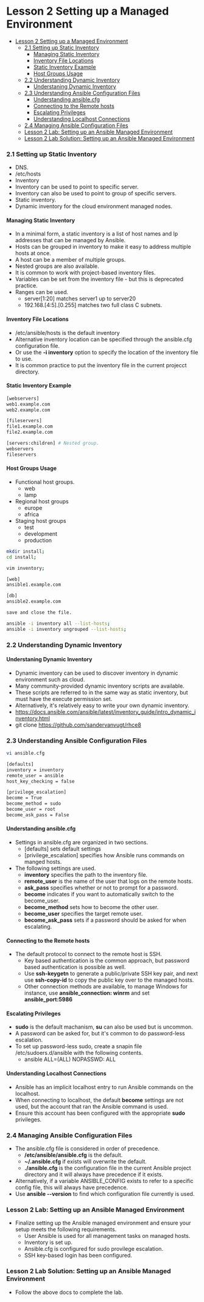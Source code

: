 # Lesson 2 Setting up a Managed Environment

- [Lesson 2 Setting up a Managed Environment](#lesson-2-setting-up-a-managed-environment)
    - [2.1 Setting up Static Inventory](#21-setting-up-static-inventory)
      - [Managing Static Inventory](#managing-static-inventory)
      - [Inventory File Locations](#inventory-file-locations)
      - [Static Inventory Example](#static-inventory-example)
      - [Host Groups Usage](#host-groups-usage)
    - [2.2 Understanding Dynamic Inventory](#22-understanding-dynamic-inventory)
      - [Understaning Dynamic Inventory](#understaning-dynamic-inventory)
    - [2.3 Understanding Ansible Configuration Files](#23-understanding-ansible-configuration-files)
      - [Understanding ansible.cfg](#understanding-ansiblecfg)
      - [Connecting to the Remote hosts](#connecting-to-the-remote-hosts)
      - [Escalating Privileges](#escalating-privileges)
      - [Understanding Localhost Connections](#understanding-localhost-connections)
    - [2.4 Managing Ansible Configuration Files](#24-managing-ansible-configuration-files)
    - [Lesson 2 Lab: Setting up an Ansible Managed Environment](#lesson-2-lab-setting-up-an-ansible-managed-environment)
    - [Lesson 2 Lab Solution: Setting up an Ansible Managed Environment](#lesson-2-lab-solution-setting-up-an-ansible-managed-environment)

### 2.1 Setting up Static Inventory

- DNS.
- /etc/hosts
- Inventory
- Inventory can be used to point to specific server.
- Inventory can also be used to point to group of specific servers.
- Static inventory.
- Dynamic inventory for the cloud environment managed nodes.

#### Managing Static Inventory

- In a minimal form, a static inventory is a list of host names and Ip addresses that can be managed by Ansible.
- Hosts can be grouped in inventory to make it easy to address multiple hosts at once.
- A host can be a member of multiple groups.
- Nested groups are also available.
- It is common to work with project-based inventory files.
- Variables can be set from the inventory file - but this is deprecated practice.
- Ranges can be used.
  - server[1:20] matches server1 up to server20
  - 192.168.[4:5].[0.255] matches two full class C subnets.

#### Inventory File Locations

- /etc/ansible/hosts is the default inventory
- Alternative inventory location can be specified through the ansible.cfg configuration file.
- Or use the **-i inventory** option to specify the location of the inventory file to use.
- It is common practice to put the inventory file in the current projecct directory.

#### Static Inventory Example

```bash
[webservers]
web1.example.com
web2.example.com

[fileservers]
file1.example.com
file2.example.com

[servers:children] # Nested group.
webservers
fileservers
```

#### Host Groups Usage

- Functional host groups.
  - web
  - lamp
- Regional host groups
  - europe
  - africa
- Staging host groups
  - test
  - development
  - production

```bash
mkdir install;
cd install;

vim inventory;

[web]
ansible1.example.com

[db]
ansible2.example.com

save and close the file.

ansible -i inventory all --list-hosts;
ansible -i inventory ungrouped --list-hosts;
```

### 2.2 Understanding Dynamic Inventory

#### Understaning Dynamic Inventory

- Dynamic inventory can be used to discover inventory in dynamic environment such as cloud.
- Many community-provided dynamic inventory scripts are available.
- These scripts are referred to in the same way as static inventory, but must have the execute permission set.
- Alternatively, it's relatively easy to write your own dynamic inventory.
- https://docs.ansible.com/ansible/latest/inventory_guide/intro_dynamic_inventory.html
- git clone https://github.com/sandervanvugt/rhce8

### 2.3 Understanding Ansible Configuration Files

```bash
vi ansible.cfg

[defaults]
inventory = inventory
remote_user = ansible
host_key_checking = false

[privilege_escalation]
become = True
become_method = sudo
become_user = root
become_ask_pass = False
```

#### Understanding ansible.cfg

- Settings in ansible.cfg are organized in two sections.
  - [defaults] sets default settings
  - [privilege_escalation] specifies how Ansible runs commands on manged hosts.
- The following settings are used.
  - **inventory** specifies the path to the inventory file.
  - **remote_user** is the name of the user that logs on the remote hosts.
  - **ask_pass** specifies whether or not to prompt for a password.
  - **become** indicates if you want to automatically switch to the become_user.
  - **become_method** sets how to become the other user.
  - **become_user** specifies the target remote user.
  - **become_ask_pass** sets if a password should be asked for when escalating.

#### Connecting to the Remote hosts

- The default protocol to connect to the remote host is SSH.
  - Key based authentication is the common approach, but password based authentication is possible as well.
  - Use **ssh-keygetn** to generate a public/private SSH key pair, and next use **ssh-copy-id** to copy the public key over to the managed hosts.
  - Other connection methods are available, to manage Windows for instance, use **ansible_connection: winrm** and set **ansible_port:5986**

#### Escalating Privileges

- **sudo** is the default machanism, **su** can also be used but is uncommon.
- A password can be asked for, but it's common to do password-less escalation.
- To set up password-less sudo, create a snapin file /etc/sudoers.d/ansible with the following contents.
  - ansible ALL=(ALL) NOPASSWD: ALL

#### Understanding Localhost Connections

- Ansible has an implicit localhost entry to run Ansible commands on the localhost.
- When connecting to localhost, the default **become** settings are not used, but the account that ran the Ansible command is used.
- Ensure this account has been configured with the appropriate **sudo** privileges.

### 2.4 Managing Ansible Configuration Files

- The ansible.cfg file is considered in order of precedence.
  - **/etc/ansible/ansible.cfg** is the default.
  - **~/.ansible.cfg** if exists will overwrite the default.
  - **./ansible.cfg** is the configuration file in the current Ansible project directory and it will always have precedence if it exists.
- Alternatively, if a variable ANSIBLE_CONFIG exists to refer to a specific config file, this will always have precedence.
- Use **ansible --version** to find which configuration file currently is used.

### Lesson 2 Lab: Setting up an Ansible Managed Environment

- Finalize setting up the Ansible managed environment and ensure your setup meets the following requirements.
  - User Ansible is used for all management tasks on managed hosts.
  - Inventory is set up.
  - Ansible.cfg is configured for sudo provilege escalation.
  - SSH key-based login has been configured.

### Lesson 2 Lab Solution: Setting up an Ansible Managed Environment

- Follow the above docs to complete the lab.
